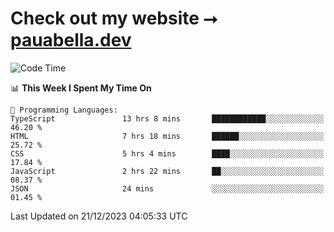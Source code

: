 # Check out my website ⭢ [pauabella.dev](https://pauabella.dev)

<!--START_SECTION:waka-->
![Code Time](http://img.shields.io/badge/Code%20Time-2%2C805%20hrs%2017%20mins-blue)

📊 **This Week I Spent My Time On** 

```text
💬 Programming Languages: 
TypeScript               13 hrs 8 mins       ████████████░░░░░░░░░░░░░   46.20 % 
HTML                     7 hrs 18 mins       ██████░░░░░░░░░░░░░░░░░░░   25.72 % 
CSS                      5 hrs 4 mins        ████░░░░░░░░░░░░░░░░░░░░░   17.84 % 
JavaScript               2 hrs 22 mins       ██░░░░░░░░░░░░░░░░░░░░░░░   08.37 % 
JSON                     24 mins             ░░░░░░░░░░░░░░░░░░░░░░░░░   01.45 % 
```


 Last Updated on 21/12/2023 04:05:33 UTC
<!--END_SECTION:waka-->
